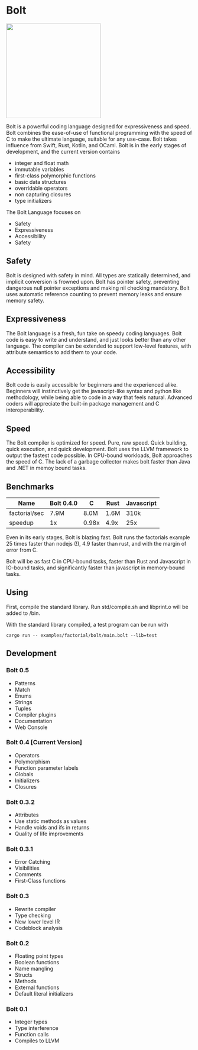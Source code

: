 # Bolt

<img src="https://github.com/pallyj/boltcc/blob/main/assets/logo.svg?raw=true" width="256" height="256"/>

Bolt is a powerful coding language designed for expressiveness and speed. Bolt combines the ease-of-use of functional programming with the speed of C to make the ultimate language, suitable for any use-case. Bolt takes influence from Swift, Rust, Kotlin, and OCaml. Bolt is in the early stages of development, and the current version contains

- integer and float math
- immutable variables
- first-class polymorphic functions
- basic data structures
- overridable operators
- non capturing closures
- type initializers

The Bolt Language focuses on

- Safety
- Expressiveness
- Accessibility
- Safety

## Safety

Bolt is designed with safety in mind. All types are statically determined, and implicit conversion is frowned upon. Bolt has pointer safety, preventing dangerous null pointer exceptions and making nil checking mandatory. Bolt uses automatic reference counting to prevent memory leaks and ensure memory safety.
## Expressiveness

The Bolt language is a fresh, fun take on speedy coding languages. Bolt code is easy to write and understand, and just looks better than any other language. The compiler can be extended to support low-level features, with attribute semantics to add them to your code.

## Accessibility

Bolt code is easily accessible for beginners and the experienced alike. Beginners will instinctively get the javascript-like syntax and python like methodology, while being able to code in a way that feels natural. Advanced coders will appreciate the built-in package management and C interoperability.

## Speed

The Bolt compiler is optimized for speed. Pure, raw speed. Quick building, quick execution, and quick development. Bolt uses the LLVM framework to output the fastest code possible. In CPU-bound workloads, Bolt approaches the speed of C. The lack of a garbage collector makes bolt faster than Java and .NET in memoy bound tasks.

## Benchmarks

| Name          | Bolt 0.4.0 | C      | Rust   | Javascript |
|---------------|------------|--------|--------|------------|
| factorial/sec | 7.9M	     | 8.0M   | 1.6M   | 310k		|
| speedup       | 1x		 | 0.98x  | 4.9x   | 25x		|

Even in its early stages, Bolt is blazing fast. Bolt runs the factorials example 25 times faster than nodejs (!), 4.9 faster than rust, and with the margin of error from C.

Bolt will be as fast C in CPU-bound tasks, faster than Rust and Javascript in IO-bound tasks, and significantly faster than javascript in memory-bound tasks.

## Using

First, compile the standard library. Run std/compile.sh and libprint.o will be added to /bin.

With the standard library compiled, a test program can be run with

```
cargo run -- examples/factorial/bolt/main.bolt --lib=test
```

## Development

### Bolt 0.5

- Patterns
- Match
- Enums
- Strings
- Tuples
- Compiler plugins
- Documentation
- Web Console

### Bolt 0.4 [Current Version]

- Operators
- Polymorphism
- Function parameter labels
- Globals
- Initializers
- Closures

### Bolt 0.3.2 

- Attributes
- Use static methods as values
- Handle voids and ifs in returns
- Quality of life improvements

### Bolt 0.3.1

- Error Catching
- Visibilities
- Comments
- First-Class functions

### Bolt 0.3

- Rewrite compiler
- Type checking
- New lower level IR
- Codeblock analysis

### Bolt 0.2

- Floating point types
- Boolean functions
- Name mangling
- Structs
- Methods
- External functions
- Default literal initializers

### Bolt 0.1

- Integer types
- Type interference
- Function calls
- Compiles to LLVM